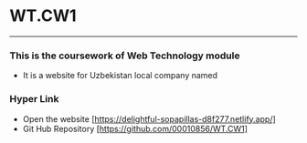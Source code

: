 # WT.CW1

---
### This is the coursework of Web Technology module

* It is a website for Uzbekistan local company named <Green Point>


### Hyper Link
- Open the website [https://delightful-sopapillas-d8f277.netlify.app/]
- Git Hub Repository [https://github.com/00010856/WT.CW1]


